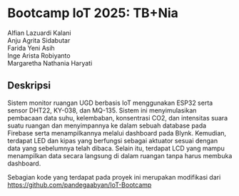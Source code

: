 # Bootcamp IoT 2025: TB+Nia

Alfian Lazuardi Kalani  
Anju Agrita Sidabutar  
Farida Yeni Asih  
Inge Arista Robiyanto  
Margaretha Nathania Haryati

## Deskripsi

Sistem monitor ruangan UGD berbasis IoT menggunakan ESP32 serta sensor DHT22, KY-038, dan MQ-135. Sistem ini menyimulasikan pembacaan data suhu, kelembaban, konsentrasi CO2, dan intensitas suara suatu ruangan dan menyimpannya ke dalam sebuah database pada Firebase serta menampilkannya melalui dashboard pada Blynk. Kemudian, terdapat LED dan kipas yang berfungsi sebagai aktuator sesuai dengan data yang sebelumnya telah dibaca. Selain itu, terdapat LCD yang mampu menampilkan data secara langsung di dalam ruangan tanpa harus membuka dashboard.  
  
  Sebagian kode yang terdapat pada proyek ini merupakan modifikasi dari https://github.com/pandegaabyan/IoT-Bootcamp
